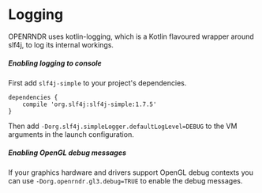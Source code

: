 # Logging

OPENRNDR uses kotlin-logging, which is a Kotlin flavoured wrapper around slf4j, to log its internal workings.

##### Enabling logging to console

First add `slf4j-simple` to your project's dependencies.

```
dependencies {
    compile 'org.slf4j:slf4j-simple:1.7.5'
}
```

Then add `-Dorg.slf4j.simpleLogger.defaultLogLevel=DEBUG` to the VM arguments in the launch configuration.

##### Enabling OpenGL debug messages

If your graphics hardware and drivers support OpenGL debug contexts you can use `-Dorg.openrndr.gl3.debug=TRUE` to enable the debug messages.

